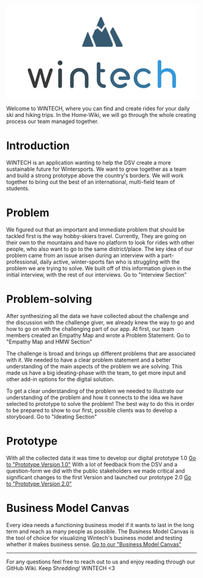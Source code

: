 ![](https://github.com/gxc-int-innovation-challenge21/gxc-team-12/blob/70664e134f6dd7a5017425975a9f099e05d15ad4/wintech.PNG)

Welcome to WINTECH, where you can find and create rides for your daily ski and hiking trips. In the Home-Wiki, we will go through the whole creating process our team managed together.

# Introduction

WINTECH is an application wanting to help the DSV create a more sustainable future for Wintersports. We want to grow together as a team and build a strong prototype above the country's borders. We will work together to bring out the best of an international, multi-field team of students.

# Problem

We figured out that an important and immediate problem that should be tackled first is the way hobby-skiers travel. Currently, They are going on their own to the mountains and have no platform to look for rides with other people, who also want to go to the same district/place. The key idea of our problem came from an issue arisen during an interview with a part-professional, daily active, winter-sports fan who is struggling with the problem we are trying to solve. We built off of this information given in the initial interview, with the rest of our interviews. Go to "Interview Section"

# Problem-solving

After synthesizing all the data we have collected about the challenge and the discussion with the challenge giver, we already knew the way to go and how to go on with the challenging part of our app. At first, our team members created an Empathy Map and wrote a Problem Statement. Go to "Empathy Map and HMW Section"

The challenge is broad and brings up different problems that are associated with it. We needed to have a clear problem statement and a better understanding of the main aspects of the problem we are solving. This made us have a big ideating-phase with the team, to get more input and other add-in options for the digital solution.

To get a clear understanding of the problem we needed to illustrate our understanding of the problem and how it connects to the idea we have selected to prototype to solve the problem! The best way to do this in order to be prepared to show to our first, possible clients was to develop a storyboard. Go to "Ideating Section"



# Prototype #
With all the collected data it was time to develop our digital prototype 1.0 
[Go to "Prototype Version 1.0"](https://github.com/gxc-int-innovation-challenge21/gxc-team-12/wiki/Prototype-Version-1.0)
With a lot of feedback from the DSV and a question-form we did with the public stakeholders we made critical and significant changes to the first Version and launched our prototype 2.0 [Go to "Prototype Version 2.0"](https://github.com/gxc-int-innovation-challenge21/gxc-team-12/wiki/Prototype-Version-2.0)


# Business Model Canvas #
Every idea needs a functioning business model if it wants to last in the long term and reach as many people as possible.  The Business Model Canvas is the tool of choice for visualizing Wintech's business model and testing whether it makes business sense. [Go to our "Business Model Canvas"](https://github.com/gxc-int-innovation-challenge21/gxc-team-12/wiki/Business-Model-Canvas)


***

For any questions feel free to reach out to us and enjoy reading through our GitHub Wiki. 
Keep Shredding!
WINTECH <3
